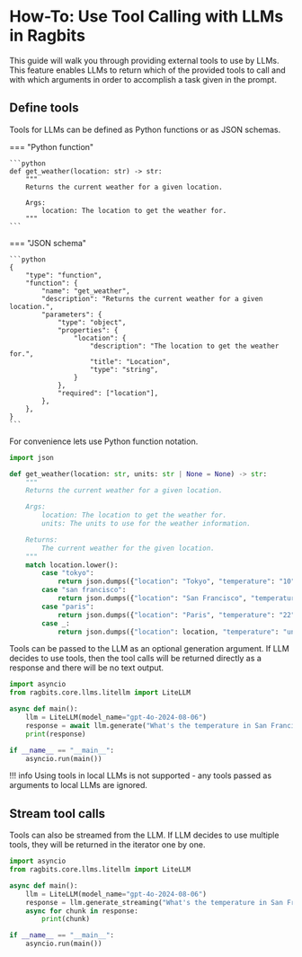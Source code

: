 # How-To: Use Tool Calling with LLMs in Ragbits

This guide will walk you through providing external tools to use by LLMs. This feature enables LLMs to return which of the provided tools to call and with which arguments in order to accomplish a task given in the prompt.

## Define tools

Tools for LLMs can be defined as Python functions or as JSON schemas.

=== "Python function"

    ```python
    def get_weather(location: str) -> str:
        """
        Returns the current weather for a given location.

        Args:
            location: The location to get the weather for.
        """
    ```

=== "JSON schema"

    ```python
    {
        "type": "function",
        "function": {
            "name": "get_weather",
            "description": "Returns the current weather for a given location.",
            "parameters": {
                "type": "object",
                "properties": {
                    "location": {
                        "description": "The location to get the weather for.",
                        "title": "Location",
                        "type": "string",
                    }
                },
                "required": ["location"],
            },
        },
    }
    ```

For convenience lets use Python function notation.

```python
import json

def get_weather(location: str, units: str | None = None) -> str:
    """
    Returns the current weather for a given location.

    Args:
        location: The location to get the weather for.
        units: The units to use for the weather information.

    Returns:
        The current weather for the given location.
    """
    match location.lower():
        case "tokyo":
            return json.dumps({"location": "Tokyo", "temperature": "10", "unit": "celsius"})
        case "san francisco":
            return json.dumps({"location": "San Francisco", "temperature": "72", "unit": "fahrenheit"})
        case "paris":
            return json.dumps({"location": "Paris", "temperature": "22", "unit": "celsius"})
        case _:
            return json.dumps({"location": location, "temperature": "unknown"})
```

Tools can be passed to the LLM as an optional generation argument. If LLM decides to use tools, then the tool calls will be returned directly as a response and there will be no text output.

```python
import asyncio
from ragbits.core.llms.litellm import LiteLLM

async def main():
    llm = LiteLLM(model_name="gpt-4o-2024-08-06")
    response = await llm.generate("What's the temperature in San Francisco?", tools=[get_weather])
    print(response)

if __name__ == "__main__":
    asyncio.run(main())
```

!!! info
    Using tools in local LLMs is not supported - any tools passed as arguments to local LLMs are ignored.

## Stream tool calls

Tools can also be streamed from the LLM. If LLM decides to use multiple tools, they will be returned in the iterator one by one.

```python
import asyncio
from ragbits.core.llms.litellm import LiteLLM

async def main():
    llm = LiteLLM(model_name="gpt-4o-2024-08-06")
    response = llm.generate_streaming("What's the temperature in San Francisco?", tools=[get_weather])
    async for chunk in response:
        print(chunk)

if __name__ == "__main__":
    asyncio.run(main())
```
